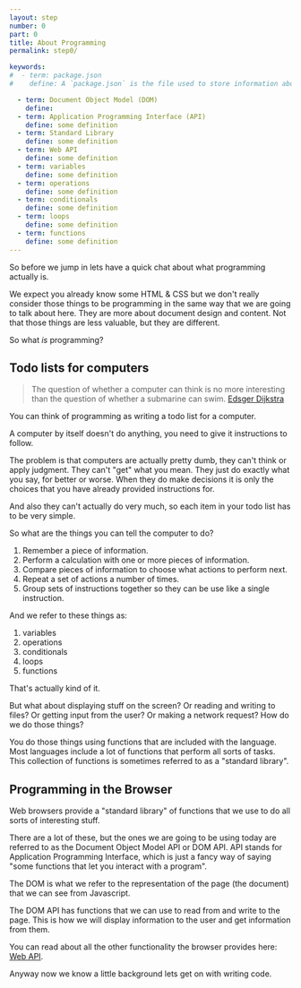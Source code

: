 ```yaml
---
layout: step
number: 0
part: 0
title: About Programming
permalink: step0/

keywords:
#  - term: package.json
#    define: A `package.json` is the file used to store information about a Node.js project, such as its name and its dependencies. Read more [here](https://docs.npmjs.com/files/package.json).

  - term: Document Object Model (DOM)
    define:
  - term: Application Programming Interface (API)
    define: some definition
  - term: Standard Library
    define: some definition
  - term: Web API
    define: some definition
  - term: variables
    define: some definition
  - term: operations
    define: some definition
  - term: conditionals
    define: some definition
  - term: loops
    define: some definition
  - term: functions
    define: some definition
---
```


So before we jump in lets have a quick chat about what programming actually is.

We expect you already know some HTML & CSS but we don't really consider those things to be programming in the same way that we are going to talk about here.  They are more about document design and content.  Not that those things are less valuable, but they are different.

So what *is* programming?

## Todo lists for computers

> The question of whether a computer can think is no more interesting than the question of whether a submarine can swim. [Edsger Dijkstra](https://en.wikipedia.org/wiki/Edsger_W._Dijkstra)

You can think of programming as writing a todo list for a computer.  

A computer by itself doesn't do anything, you need to give it instructions to follow.

The problem is that computers are actually pretty dumb, they can't think or apply judgment.  They can't "get" what you mean.  They just do exactly what you say, for better or worse.  When they do make decisions it is only the choices that you have already provided instructions for.

And also they can't actually do very much, so each item in your todo list has to be very simple.

So what are the things you can tell the computer to do?

1. Remember a piece of information.
2. Perform a calculation with one or more pieces of information.
3. Compare pieces of information to choose what actions to perform next.
4. Repeat a set of actions a number of times.
5. Group sets of instructions together so they can be use like a single instruction.

And we refer to these things as:

1. variables
2. operations
3. conditionals
4. loops
5. functions

That's actually kind of it.

But what about displaying stuff on the screen?  Or reading and writing to files?  Or getting input from the user?  Or making a network request?  How do we do those things?

You do those things using functions that are included with the language.  Most languages include a lot of functions that perform all sorts of tasks.  This collection of functions is sometimes referred to as a "standard library".  

## Programming in the Browser

Web browsers provide a "standard library" of functions that we use to do all sorts of interesting stuff.  

There are a lot of these, but the ones we are going to be using today are referred to as the Document Object Model API or DOM API. API stands for Application Programming Interface, which is just a fancy way of saying "some functions that let you interact with a program".

The DOM is what we refer to the representation of the page (the document) that we can see from Javascript.

The DOM API has functions that we can use to read from and write to the page.  This is how we will display information to the user and get information from them.

You can read about all the other functionality the browser provides here: [Web API](https://developer.mozilla.org/en-US/docs/Web/Reference/API).

Anyway now we know a little background lets get on with writing code.
